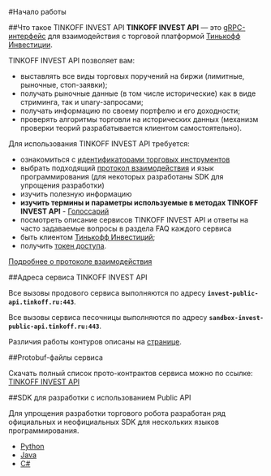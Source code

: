 #Начало работы

##Что такое TINKOFF INVEST API
**TINKOFF INVEST API** — это [gRPC-интерфейс](/investAPI/grpc) для взаимодействия с торговой платформой 
[Тинькофф Инвестиции](https://www.tinkoff.ru/invest/).

TINKOFF INVEST API позволяет вам:

* выставлять все виды торговых поручений на биржи (лимитные, рыночные, стоп-заявки);
* получать рыночные данные (в том числе исторические) как в виде стриминга, так и 
unary-запросами;
* получать информацию по своему портфелю и его доходности;
* проверять алгоритмы торговли на исторических данных (механизм проверки теорий 
разрабатывается клиентом самостоятельно).

Для использования TINKOFF INVEST API требуется: 

* ознакомиться с [идентификаторами торговых инструментов](/investAPI/faq_identification/)
* выбрать подходящий [протокол взаимодействия](/investAPI/api_protocols/) и язык программирования (для некоторых разработаны SDK для упрощения разработки)
* изучить полезную информацию
* **изучить термины и параметры используемые в методах TINKOFF INVEST API** - [Голоссарий](https://tinkoff.github.io/investAPI/glossary/)
* посмотреть описание сервисов TINKOFF INVEST API и ответы на часто задаваемые вопросы в раздела FAQ каждого сервиса
* быть клиентом [Тинькофф Инвестиций](https://www.tinkoff.ru/invest/);
* получить [токен доступа](/investAPI/token).

[Подробнее о протоколе взаимодействия](/investAPI/grpc/)

##Адреса сервиса TINKOFF INVEST API

Все вызовы продового сервиса выполняются по адресу **`invest-public-api.tinkoff.ru:443`**.

Все вызовы сервиса песочницы выполняются по адресу **`sandbox-invest-public-api.tinkoff.ru:443`**.

Различия работы контуров описаны на [странице](/investAPI/url_difference/).

##Protobuf-файлы сервиса

Скачать полный список прото-контрактов сервиса можно по ссылке: 
[TINKOFF INVEST API](https://github.com/Tinkoff/investAPI/tree/main/src/docs/contracts)

##SDK для разработки с использованием Public API

Для упрощения разработки торгового робота разработан ряд официальных и неофициальных SDK для нескольких языков программирования.

* [Python](/investAPI/faq_python/)
* [Java](/investAPI/faq_java/)
* [C#](/investAPI/faq_csharp/)